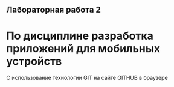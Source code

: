## Лабораторная работа 2

# По дисциплине разработка приложений для мобильных устройств

С использование технологии GIT на сайте GITHUB в браузере
